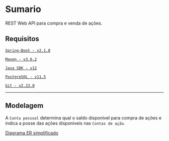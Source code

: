 # Sumario

REST Web API para compra e venda de ações.

## Requisitos

[`Spring-Boot - v2.1.8`](https://spring.io/projects/spring-boot)

[`Maven - v3.6.2`](https://maven.apache.org/download.cgi)

[`Java SDK - v12` ](https://www.oracle.com/technetwork/java/javase/downloads/jdk12-downloads-5295953.html)

[`PostgreSQL - v11.5`](https://www.postgresql.org/download/)

[`Git - v2.23.0`](https://git-scm.com/downloads)
______

## 

## Modelagem

A `Conta pessoal` determina qual o saldo disponível para compra de ações e indica a posse das ações disponíveis nas `Contas de ação`.  

[Diagrama ER simplificado](https://drive.google.com/file/d/1Imlmnb0r-mvJX-7y6YWXRtGSDPwJV8JC/view?usp=sharing)
